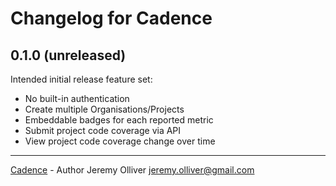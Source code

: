 # Changelog for Cadence

## 0.1.0 (unreleased)

Intended initial release feature set:

* No built-in authentication
* Create multiple Organisations/Projects
* Embeddable badges for each reported metric
* Submit project code coverage via API
* View project code coverage change over time

- - -

[Cadence](https://github.com/jeremyolliver/cadence) - Author Jeremy Olliver <jeremy.olliver@gmail.com>
